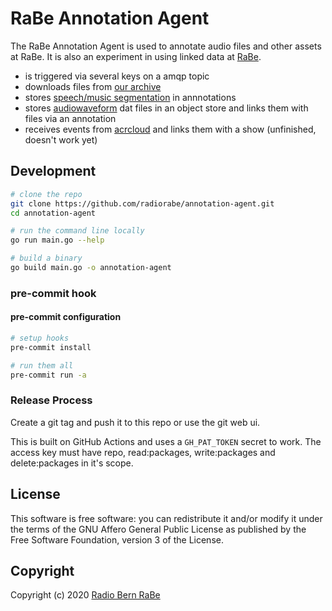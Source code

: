 # RaBe Annotation Agent

The RaBe Annotation Agent is used to annotate audio files and other assets at RaBe. It is also an experiment in using linked data at [RaBe](https://rabe.ch).

* is triggered via several keys on a amqp topic
* downloads files from [our archive](https://archiv.rabe.ch)
* stores [speech/music segmentation](https://github.com/bbc/bbc-vamp-plugins) in annnotations
* stores [audiowaveform](https://github.com/bbc/audiowaveform) dat files in an object store and links them with files via an annotation
* receives events from [acrcloud](https://acrcloud.api.rabe.ch) and links them with a show (unfinished, doesn't work yet)

## Development

```bash
# clone the repo
git clone https://github.com/radiorabe/annotation-agent.git
cd annotation-agent

# run the command line locally
go run main.go --help

# build a binary
go build main.go -o annotation-agent
```

### pre-commit hook

#### pre-commit configuration

```bash
# setup hooks
pre-commit install

# run them all
pre-commit run -a
```

### Release Process

Create a git tag and push it to this repo or use the git web ui.

This is built on GitHub Actions and uses a `GH_PAT_TOKEN` secret to work. The access key must
have repo, read:packages, write:packages and delete:packages in it's scope.

## License
This software is free software: you can redistribute it and/or modify it under
the terms of the GNU Affero General Public License as published by the Free
Software Foundation, version 3 of the License.

## Copyright
Copyright (c) 2020 [Radio Bern RaBe](http://www.rabe.ch)

